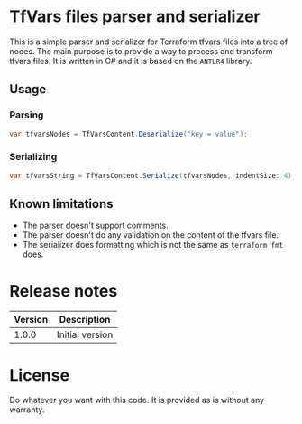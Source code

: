 ﻿# TfVars files parser and serializer

This is a simple parser and serializer for Terraform tfvars files into a tree of nodes.
The main purpose is to provide a way to process and transform tfvars files.
It is written in C# and it is based on the `ANTLR4` library.

## Usage

### Parsing

```csharp
var tfvarsNodes = TfVarsContent.Deserialize("key = value");
```

### Serializing

```csharp
var tfvarsString = TfVarsContent.Serialize(tfvarsNodes, indentSize: 4);
```

## Known limitations

- The parser doesn't support comments.
- The parser doesn't do any validation on the content of the tfvars file.
- The serializer does formatting which is not the same as `terraform fmt` does.


# Release notes

| Version | Description     |
| ------- |-----------------|
| 1.0.0   | Initial version |

# License

Do whatever you want with this code. It is provided as is without any warranty.
